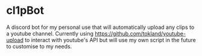 # cl1pBot

A discord bot for my personal use that will automatically upload any clips to a youtube channel.
Currently using https://github.com/tokland/youtube-upload to interact with youtube's API but will use my own script in the future to customise to my needs.